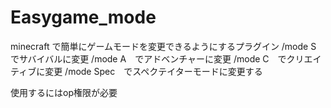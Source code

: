 # Easygame_mode

minecraft で簡単にゲームモードを変更できるようにするプラグイン
/mode S　でサバイバルに変更
/mode A　でアドベンチャーに変更
/mode C　でクリエイティブに変更
/mode Spec　でスペクテイターモードに変更する


使用するにはop権限が必要


